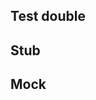 Test double
--------------------------

Stub
--------------------------

Mock
--------------------------
